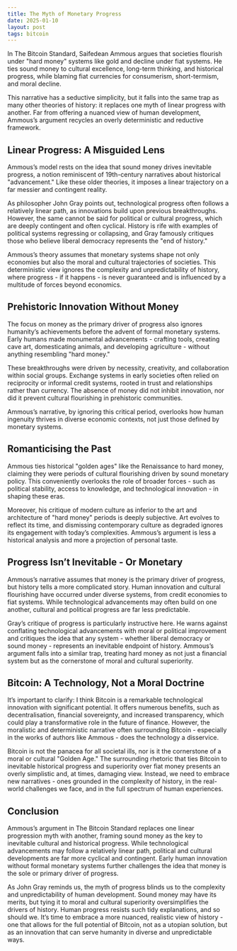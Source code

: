 ```yaml
---
title: The Myth of Monetary Progress
date: 2025-01-10
layout: post
tags: bitcoin
---
```


In The Bitcoin Standard, Saifedean Ammous argues that societies flourish under "hard money" systems like gold and decline under fiat systems. He ties sound money to cultural excellence, long-term thinking, and historical progress, while blaming fiat currencies for consumerism, short-termism, and moral decline.

This narrative has a seductive simplicity, but it falls into the same trap as many other theories of history: it replaces one myth of linear progress with another. Far from offering a nuanced view of human development, Ammous’s argument recycles an overly deterministic and reductive framework.<!--more-->

## Linear Progress: A Misguided Lens

Ammous’s model rests on the idea that sound money drives inevitable progress, a notion reminiscent of 19th-century narratives about historical "advancement." Like these older theories, it imposes a linear trajectory on a far messier and contingent reality.

As philosopher John Gray points out, technological progress often follows a relatively linear path, as innovations build upon previous breakthroughs. However, the same cannot be said for political or cultural progress, which are deeply contingent and often cyclical. History is rife with examples of political systems regressing or collapsing, and Gray famously critiques those who believe liberal democracy represents the "end of history."

Ammous’s theory assumes that monetary systems shape not only economies but also the moral and cultural trajectories of societies. This deterministic view ignores the complexity and unpredictability of history, where progress - if it happens - is never guaranteed and is influenced by a multitude of forces beyond economics.

## Prehistoric Innovation Without Money

The focus on money as the primary driver of progress also ignores humanity’s achievements before the advent of formal monetary systems. Early humans made monumental advancements - crafting tools, creating cave art, domesticating animals, and developing agriculture - without anything resembling "hard money."

These breakthroughs were driven by necessity, creativity, and collaboration within social groups. Exchange systems in early societies often relied on reciprocity or informal credit systems, rooted in trust and relationships rather than currency. The absence of money did not inhibit innovation, nor did it prevent cultural flourishing in prehistoric communities.

Ammous’s narrative, by ignoring this critical period, overlooks how human ingenuity thrives in diverse economic contexts, not just those defined by monetary systems.

## Romanticising the Past

Ammous ties historical "golden ages" like the Renaissance to hard money, claiming they were periods of cultural flourishing driven by sound monetary policy. This conveniently overlooks the role of broader forces - such as political stability, access to knowledge, and technological innovation - in shaping these eras.

Moreover, his critique of modern culture as inferior to the art and architecture of "hard money" periods is deeply subjective. Art evolves to reflect its time, and dismissing contemporary culture as degraded ignores its engagement with today’s complexities. Ammous’s argument is less a historical analysis and more a projection of personal taste.

## Progress Isn’t Inevitable - Or Monetary

Ammous’s narrative assumes that money is the primary driver of progress, but history tells a more complicated story. Human innovation and cultural flourishing have occurred under diverse systems, from credit economies to fiat systems. While technological advancements may often build on one another, cultural and political progress are far less predictable.

Gray’s critique of progress is particularly instructive here. He warns against conflating technological advancements with moral or political improvement and critiques the idea that any system - whether liberal democracy or sound money - represents an inevitable endpoint of history. Ammous’s argument falls into a similar trap, treating hard money as not just a financial system but as the cornerstone of moral and cultural superiority.

## Bitcoin: A Technology, Not a Moral Doctrine

It’s important to clarify: I think Bitcoin is a remarkable technological innovation with significant potential. It offers numerous benefits, such as decentralisation, financial sovereignty, and increased transparency, which could play a transformative role in the future of finance. However, the moralistic and deterministic narrative often surrounding Bitcoin - especially in the works of authors like Ammous - does the technology a disservice.

Bitcoin is not the panacea for all societal ills, nor is it the cornerstone of a moral or cultural "Golden Age." The surrounding rhetoric that ties Bitcoin to inevitable historical progress and superiority over fiat money presents an overly simplistic and, at times, damaging view. Instead, we need to embrace new narratives - ones grounded in the complexity of history, in the real-world challenges we face, and in the full spectrum of human experiences.

## Conclusion

Ammous’s argument in The Bitcoin Standard replaces one linear progression myth with another, framing sound money as the key to inevitable cultural and historical progress. While technological advancements may follow a relatively linear path, political and cultural developments are far more cyclical and contingent. Early human innovation without formal monetary systems further challenges the idea that money is the sole or primary driver of progress.

As John Gray reminds us, the myth of progress blinds us to the complexity and unpredictability of human development. Sound money may have its merits, but tying it to moral and cultural superiority oversimplifies the drivers of history. Human progress resists such tidy explanations, and so should we. It’s time to embrace a more nuanced, realistic view of history - one that allows for the full potential of Bitcoin, not as a utopian solution, but as an innovation that can serve humanity in diverse and unpredictable ways.